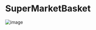 # SuperMarketBasket


![image](https://github.com/user-attachments/assets/ea7ddb4a-6831-40d3-8662-ff8cbe96596b)
